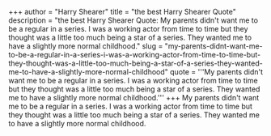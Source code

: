 +++
author = "Harry Shearer"
title = "the best Harry Shearer Quote"
description = "the best Harry Shearer Quote: My parents didn't want me to be a regular in a series. I was a working actor from time to time but they thought was a little too much being a star of a series. They wanted me to have a slightly more normal childhood."
slug = "my-parents-didnt-want-me-to-be-a-regular-in-a-series-i-was-a-working-actor-from-time-to-time-but-they-thought-was-a-little-too-much-being-a-star-of-a-series-they-wanted-me-to-have-a-slightly-more-normal-childhood"
quote = '''My parents didn't want me to be a regular in a series. I was a working actor from time to time but they thought was a little too much being a star of a series. They wanted me to have a slightly more normal childhood.'''
+++
My parents didn't want me to be a regular in a series. I was a working actor from time to time but they thought was a little too much being a star of a series. They wanted me to have a slightly more normal childhood.
